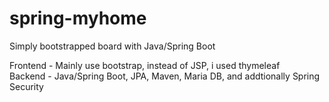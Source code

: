 # spring-myhome

Simply bootstrapped board with Java/Spring Boot

Frontend - Mainly use bootstrap, instead of JSP, i used thymeleaf  
Backend - Java/Spring Boot, JPA, Maven, Maria DB, and addtionally Spring Security
